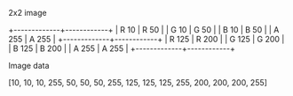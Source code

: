 2x2 image

+-------------+------------+
|    R 10     |    R 50    |
|    G 10     |    G 50    |
|    B 10     |    B 50    |
|    A 255    |    A 255   |
+-------------+------------+
|    R 125    |    R 200   |
|    G 125    |    G 200   |
|    B 125    |    B 200   |
|    A 255    |    A 255   |
+-------------+------------+

Image data

[10, 10, 10, 255, 50, 50, 50, 255, 125, 125, 125, 255, 200, 200, 200, 255]
